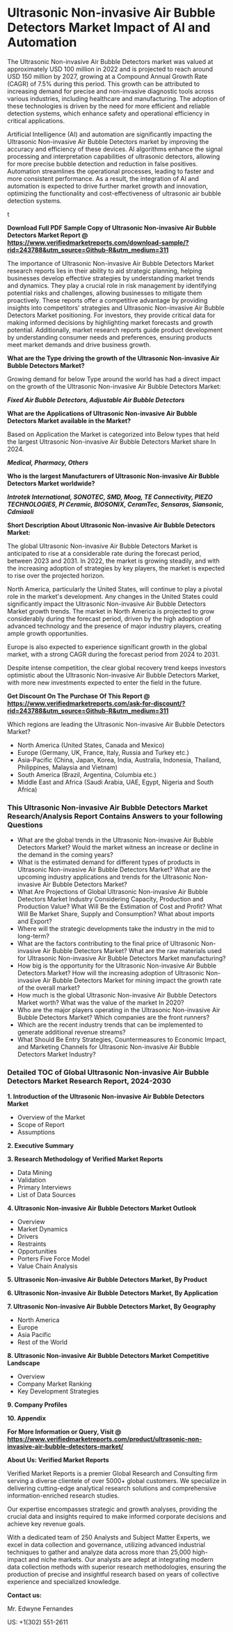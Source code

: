 <meta name="title" content="Global Ultrasonic Non-invasive Air Bubble Detectors Market Impact of AI and Automation"><meta name="description" content="The Ultrasonic Non-invasive Air Bubble Detectors market was valued at approximately USD 100 million in 2022 and is projected to reach around USD 150 million by 2027, g"><meta name="title" content="Ultrasonic Non-invasive Air Bubble Detectors Market Size, Share, Scope, Trends, Growth, Opportunities, Analysis, Forecast"><h1>Ultrasonic Non-invasive Air Bubble Detectors Market Impact of AI and Automation</h1><p>The Ultrasonic Non-invasive Air Bubble Detectors market was valued at approximately USD 100 million in 2022 and is projected to reach around USD 150 million by 2027, growing at a Compound Annual Growth Rate (CAGR) of 7.5% during this period. This growth can be attributed to increasing demand for precise and non-invasive diagnostic tools across various industries, including healthcare and manufacturing. The adoption of these technologies is driven by the need for more efficient and reliable detection systems, which enhance safety and operational efficiency in critical applications.</p><p>Artificial Intelligence (AI) and automation are significantly impacting the Ultrasonic Non-invasive Air Bubble Detectors market by improving the accuracy and efficiency of these devices. AI algorithms enhance the signal processing and interpretation capabilities of ultrasonic detectors, allowing for more precise bubble detection and reduction in false positives. Automation streamlines the operational processes, leading to faster and more consistent performance. As a result, the integration of AI and automation is expected to drive further market growth and innovation, optimizing the functionality and cost-effectiveness of ultrasonic air bubble detection systems.</p>t</p><p id="" class=""><strong>Download Full PDF Sample Copy of Ultrasonic Non-invasive Air Bubble Detectors Market Report @ <a href="https://www.verifiedmarketreports.com/download-sample/?rid=243788&utm_source=Github-R&utm_medium=311" target="_blank">https://www.verifiedmarketreports.com/download-sample/?rid=243788&utm_source=Github-R&utm_medium=311</a></strong></p><p>The importance of&nbsp;Ultrasonic Non-invasive Air Bubble Detectors Market research reports lies in their ability to aid strategic planning, helping businesses develop effective strategies by understanding market trends and dynamics. They play a crucial role in risk management by identifying potential risks and challenges, allowing businesses to mitigate them proactively. These reports offer a competitive advantage by providing insights into competitors' strategies and Ultrasonic Non-invasive Air Bubble Detectors Market positioning. For investors, they provide critical data for making informed decisions by highlighting market forecasts and growth potential. Additionally, market research reports guide product development by understanding consumer needs and preferences, ensuring products meet market demands and drive business growth.</p><p><strong>What are the&nbsp;Type driving the growth of the Ultrasonic Non-invasive Air Bubble Detectors Market?</strong></p><p id="" class="">Growing demand for below Type around the world has had a direct impact on the growth of the Ultrasonic Non-invasive Air Bubble Detectors Market:</p><em><strong>Fixed Air Bubble Detectors, Adjustable Air Bubble Detectors</strong></em></p><strong>What are the&nbsp;Applications&nbsp;of Ultrasonic Non-invasive Air Bubble Detectors Market available in the Market?</strong></p><p id="" class="">Based on Application the Market is categorized into Below types that held the largest Ultrasonic Non-invasive Air Bubble Detectors Market share In 2024.</p><em><strong>Medical, Pharmacy, Others</strong></em></p><strong>Who is the largest Manufacturers of Ultrasonic Non-invasive Air Bubble Detectors Market worldwide?</strong></p><p><em><strong>Introtek International, SONOTEC, SMD, Moog, TE Connectivity, PIEZO TECHNOLOGIES, PI Ceramic, BIOSONIX, CeramTec, Sensaras, Siansonic, Cdmiaoli</strong></em></p><p id="" class=""><strong>Short Description About Ultrasonic Non-invasive Air Bubble Detectors Market:</strong></p><p>The global Ultrasonic Non-invasive Air Bubble Detectors Market is anticipated to rise at a considerable rate during the forecast period, between 2023 and 2031. In 2022, the market is growing steadily, and with the increasing adoption of strategies by key players, the market is expected to rise over the projected horizon.</p><p>North America, particularly the United States, will continue to play a pivotal role in the market's development. Any changes in the United States could significantly impact the Ultrasonic Non-invasive Air Bubble Detectors Market growth trends. The market in North America is projected to grow considerably during the forecast period, driven by the high adoption of advanced technology and the presence of major industry players, creating ample growth opportunities.</p><p>Europe is also expected to experience significant growth in the global market, with a strong CAGR during the forecast period from 2024 to 2031.</p><p>Despite intense competition, the clear global recovery trend keeps investors optimistic about the Ultrasonic Non-invasive Air Bubble Detectors Market, with more new investments expected to enter the field in the future.</p><p id="" class=""><strong>Get Discount On The Purchase Of This Report @ <a href="https://www.verifiedmarketreports.com/ask-for-discount/?rid=243788&utm_source=Github-R&utm_medium=311" target="_blank">https://www.verifiedmarketreports.com/ask-for-discount/?rid=243788&utm_source=Github-R&utm_medium=311</a></strong></p>Which regions are leading the Ultrasonic Non-invasive Air Bubble Detectors Market?</p><ul><li>North America (United States, Canada and Mexico)</li><li>Europe (Germany, UK, France, Italy, Russia and Turkey etc.)</li><li>Asia-Pacific (China, Japan, Korea, India, Australia, Indonesia, Thailand, Philippines, Malaysia and Vietnam)</li><li>South America (Brazil, Argentina, Columbia etc.)</li><li>Middle East and Africa (Saudi Arabia, UAE, Egypt, Nigeria and South Africa)</li></ul><h3 id="" class="">This Ultrasonic Non-invasive Air Bubble Detectors Market Research/Analysis Report Contains Answers to your following Questions</h3><ul><li>What are the global trends in the Ultrasonic Non-invasive Air Bubble Detectors Market? Would the market witness an increase or decline in the demand in the coming years?</li><li>What is the estimated demand for different types of products in Ultrasonic Non-invasive Air Bubble Detectors Market? What are the upcoming industry applications and trends for the Ultrasonic Non-invasive Air Bubble Detectors Market?</li><li>What Are Projections of Global Ultrasonic Non-invasive Air Bubble Detectors Market Industry Considering Capacity, Production and Production Value? What Will Be the Estimation of Cost and Profit? What Will Be Market Share, Supply and Consumption? What about imports and Export?</li><li>Where will the strategic developments take the industry in the mid to long-term?</li><li>What are the factors contributing to the final price of Ultrasonic Non-invasive Air Bubble Detectors Market? What are the raw materials used for Ultrasonic Non-invasive Air Bubble Detectors Market manufacturing?</li><li>How big is the opportunity for the Ultrasonic Non-invasive Air Bubble Detectors Market? How will the increasing adoption of Ultrasonic Non-invasive Air Bubble Detectors Market for mining impact the growth rate of the overall market?</li><li>How much is the global Ultrasonic Non-invasive Air Bubble Detectors Market worth? What was the value of the market In 2020?</li><li>Who are the major players operating in the Ultrasonic Non-invasive Air Bubble Detectors Market? Which companies are the front runners?</li><li>Which are the recent industry trends that can be implemented to generate additional revenue streams?</li><li>What Should Be Entry Strategies, Countermeasures to Economic Impact, and Marketing Channels for Ultrasonic Non-invasive Air Bubble Detectors Market Industry?</li></ul><h3 id="" class="">Detailed TOC of Global Ultrasonic Non-invasive Air Bubble Detectors Market Research Report, 2024-2030</h3><p id="" class=""><strong>1. Introduction of the Ultrasonic Non-invasive Air Bubble Detectors Market</strong></p><ul><li>Overview of the Market</li><li>Scope of Report</li><li>Assumptions</li></ul><p id="" class=""><strong>2. Executive Summary</strong></p><p id="" class=""><strong>3. Research Methodology of Verified Market Reports</strong></p><ul><li>Data Mining</li><li>Validation</li><li>Primary Interviews</li><li>List of Data Sources</li></ul><p id="" class=""><strong>4. Ultrasonic Non-invasive Air Bubble Detectors Market Outlook</strong></p><ul><li>Overview</li><li>Market Dynamics</li><li>Drivers</li><li>Restraints</li><li>Opportunities</li><li>Porters Five Force Model</li><li>Value Chain Analysis</li></ul><p id="" class=""><strong>5. Ultrasonic Non-invasive Air Bubble Detectors Market, By Product</strong></p><p id="" class=""><strong>6. Ultrasonic Non-invasive Air Bubble Detectors Market, By Application</strong></p><p id="" class=""><strong>7. Ultrasonic Non-invasive Air Bubble Detectors Market, By Geography</strong></p><ul><li>North America</li><li>Europe</li><li>Asia Pacific</li><li>Rest of the World</li></ul><p id="" class=""><strong>8. Ultrasonic Non-invasive Air Bubble Detectors Market Competitive Landscape</strong></p><ul><li>Overview</li><li>Company Market Ranking</li><li>Key Development Strategies</li></ul><p id="" class=""><strong>9. Company Profiles</strong></p><p id="" class=""><strong>10. Appendix</strong></p><p id="" class=""><strong>For More Information or Query, Visit @ <a href="https://www.verifiedmarketreports.com/product/ultrasonic-non-invasive-air-bubble-detectors-market/" target="_blank">https://www.verifiedmarketreports.com/product/ultrasonic-non-invasive-air-bubble-detectors-market/</a></strong></p><p id="" class=""><strong>About Us: Verified Market Reports</strong></p><p id="" class="">Verified Market Reports is a premier Global Research and Consulting firm serving a diverse clientele of over 5000+ global customers. We specialize in delivering cutting-edge analytical research solutions and comprehensive information-enriched research studies.</p><p id="" class="">Our expertise encompasses strategic and growth analyses, providing the crucial data and insights required to make informed corporate decisions and achieve key revenue goals.</p><p id="" class="">With a dedicated team of 250 Analysts and Subject Matter Experts, we excel in data collection and governance, utilizing advanced industrial techniques to gather and analyze data across more than 25,000 high-impact and niche markets. Our analysts are adept at integrating modern data collection methods with superior research methodologies, ensuring the production of precise and insightful research based on years of collective experience and specialized knowledge.</p><p id="" class=""><strong>Contact us:</strong></p><p id="" class="">Mr. Edwyne Fernandes</p><p id="" class="">US: +1(302) 551-2611</p>
